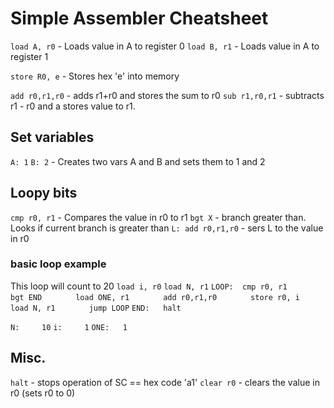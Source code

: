 # Simple Assembler Cheatsheet
```load A, r0``` - Loads value in A to register 0
```load B, r1``` - Loads value in A to register 1

```store R0, e``` - Stores hex 'e' into memory


```add r0,r1,r0``` - adds r1+r0 and stores the sum to r0 
```sub r1,r0,r1``` - subtracts r1 - r0 and a stores value to r1. 

## Set variables
```A: 1``` ```B: 2``` - Creates two vars A and B and sets them to 1 and 2

## Loopy bits
```cmp r0, r1``` - Compares the value in r0 to r1
```bgt X``` - branch greater than. Looks if current branch is greater than
```L: add r0,r1,r0``` - sers L to the value in r0

### basic loop example
This loop will count to 20
```load i, r0```
```load N, r1```
```LOOP:  cmp r0, r1```
```       bgt END```
```       load ONE, r1```
```       add r0,r1,r0```
```       store r0, i```
```       load N, r1```
```       jump LOOP```
```END:   halt```

```N:     10```
```i:     1```
```ONE:   1 ```

## Misc.
```halt``` - stops operation of SC == hex code 'a1'
```clear r0``` - clears the value in r0 (sets r0 to 0)